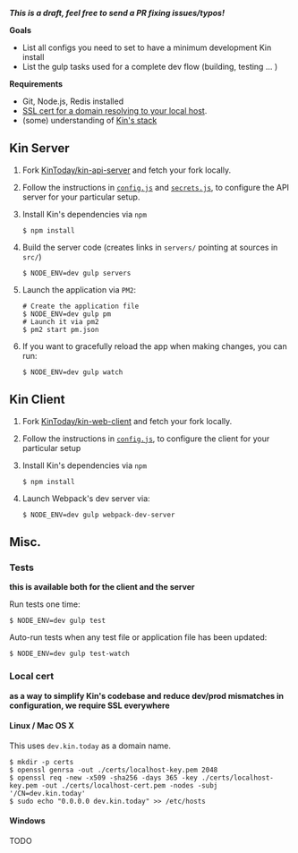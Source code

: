 ***This is a draft, feel free to send a PR fixing issues/typos!***

**Goals**
* List all configs you need to set to have a minimum development Kin install
* List the gulp tasks used for a complete dev flow (building, testing ... )

**Requirements**
* Git, Node.js, Redis installed
* [SSL cert for a domain resolving to your local host](#local-cert).
* (some) understanding of [Kin's stack](architecture.md)

## Kin Server ##
1. Fork [KinToday/kin-api-server](https://github.com/KinToday/kin-api-server) and fetch your fork locally.
2. Follow the instructions in [`config.js`](https://github.com/KinToday/kin-api-server/blob/master/src/api_server/config.js) and [`secrets.js`](https://github.com/KinToday/kin-api-server/blob/master/src/api_server/secrets.js), to configure the API server for your particular setup.
3. Install Kin's dependencies via `npm`

    ~~~~~
    $ npm install
    ~~~~~

4. Build the server code (creates links in `servers/` pointing at sources in `src/`)

    ~~~~
    $ NODE_ENV=dev gulp servers
    ~~~~

5. Launch the application via `PM2`:

    ~~~~
    # Create the application file
    $ NODE_ENV=dev gulp pm
    # Launch it via pm2
    $ pm2 start pm.json
    ~~~~

6. If you want to gracefully reload the app when making changes, you can run:

    ~~~~
    $ NODE_ENV=dev gulp watch
    ~~~~

## Kin Client ##

1. Fork [KinToday/kin-web-client](https://github.com/KinToday/kin-web-client) and fetch your fork locally.
2. Follow the instructions in [`config.js`](https://github.com/KinToday/kin-web-client/blob/master/src/client/config.js), to configure the client for your particular setup
3. Install Kin's dependencies via `npm`

    ~~~~~
    $ npm install
    ~~~~~

4. Launch Webpack's dev server via:

    ~~~~
    $ NODE_ENV=dev gulp webpack-dev-server
    ~~~~

## Misc. ##

### Tests ###

**this is available both for the client and the server**

Run tests one time:
~~~~
$ NODE_ENV=dev gulp test
~~~~
Auto-run tests when any test file or application file has been  updated:
~~~~
$ NODE_ENV=dev gulp test-watch
~~~~

### Local cert ###

**as a way to simplify Kin's codebase and reduce dev/prod mismatches in configuration, we require SSL everywhere**

#### Linux / Mac OS X ####

This uses `dev.kin.today` as a domain name.
~~~~
$ mkdir -p certs
$ openssl genrsa -out ./certs/localhost-key.pem 2048
$ openssl req -new -x509 -sha256 -days 365 -key ./certs/localhost-key.pem -out ./certs/localhost-cert.pem -nodes -subj '/CN=dev.kin.today'
$ sudo echo "0.0.0.0 dev.kin.today" >> /etc/hosts
~~~~

#### Windows ####
TODO
